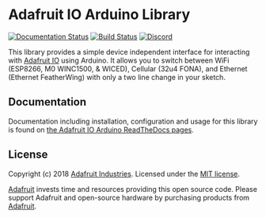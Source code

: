 # Adafruit IO Arduino Library

[![Documentation Status](https://readthedocs.org/projects/adafruit-io-arduino/badge/?version=latest)](https://adafruit-io-arduino.readthedocs.io/en/latest/) [![Build Status](https://travis-ci.org/adafruit/Adafruit_IO_Arduino.svg?branch=master)](https://travis-ci.org/adafruit/Adafruit_IO_Arduino) [![Discord](https://img.shields.io/discord/327254708534116352.svg)](https://discord.gg/nBQh6qu)


This library provides a simple device independent interface for interacting with [Adafruit IO](https://io.adafruit.com) using Arduino. It allows you to switch between WiFi (ESP8266, M0 WINC1500, & WICED), Cellular (32u4 FONA), and Ethernet (Ethernet FeatherWing)
with only a two line change in your sketch.

## Documentation
Documentation including installation, configuration and usage for this library is found on [the Adafruit IO Arduino ReadTheDocs pages](https://adafruit-io-arduino.readthedocs.io/en/latest/).

## License
Copyright (c) 2018 [Adafruit Industries](https://adafruit.com). Licensed under the [MIT license](/LICENSE?raw=true).

[Adafruit](https://adafruit.com) invests time and resources providing this open source code.
Please support Adafruit and open-source hardware by purchasing products from [Adafruit](https://adafruit.com).

